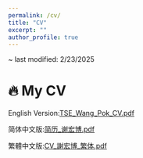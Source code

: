 ```yaml
---
permalink: /cv/
title: "CV"
excerpt: ""
author_profile: true
---
```


~ last modified: 2/23/2025

# 🔥 My CV
English Version:[TSE_Wang_Pok_CV.pdf]()

简体中文版:[简历_谢宏博.pdf]()

繁體中文版:[CV_謝宏博_繁体.pdf]()

